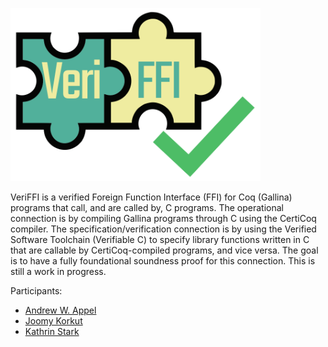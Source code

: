 <p><img src="https://github.com/CertiCoq/VeriFFI/blob/main/doc/VeriFFI.png" alt="VeriFFI" width="400px"/>
</p>

VeriFFI is a verified Foreign Function Interface (FFI) for Coq (Gallina) programs that call, and are called by, C programs.  The operational connection is by compiling Gallina programs through C using the CertiCoq compiler.  The specification/verification connection is by using the Verified Software Toolchain (Verifiable C) to specify library functions written in C that are callable by CertiCoq-compiled programs, and vice versa.  The goal is to have a fully foundational soundness proof for this connection. This is still a work in progress.

Participants:
- [Andrew W. Appel](https://www.cs.princeton.edu/~appel/)
- [Joomy Korkut](https://www.cs.princeton.edu/~ckorkut/)
- [Kathrin Stark](https://www.k-stark.de/)

